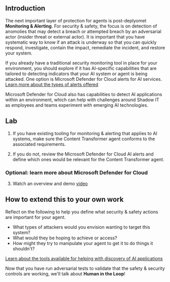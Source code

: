 ## Introduction

The next important layer of protection for agents is post-deplyomet **Monitoring & Alerting**. For security & safety, the focus is on detection of anomolies that may detect a breach or attempted breach by an adversarial actor (insider threat or external actor). It is important that you have systematic way to know if an attack is underway so that you can quickly respond, investigate, contain the impact, remediate the incident, and restore your system. 

If you already have a traditional security monitoring tool in place for your environment, you should explore if it has AI-specific capabilities that are tailored to detecting indicators that your AI system or agent is being attacked. One option is Microsoft Defender for Cloud alerts for AI services. <a href="https://learn.microsoft.com/en-us/azure/defender-for-cloud/alerts-ai-workloads" target="_blank" rel="noopener noreferrer">Learn more about the types of alerts offered</a>

Microsoft Defender for Cloud also has capabilities to  detect AI applications within an environment, which can help with challenges around Shadow IT as employees and teams experiment with emerging AI technologies. 

## Lab

1. If you have existing tooling for monitoring & alerting that applies to AI systems, make sure the Content Transformer agent conforms to the associated requirements.

2. If you do not, review the Microsoft Defender for Cloud AI alerts and define which ones would be relevant for the Content Transformer agent.


### Optional: learn more about Microsoft Defender for Cloud

3. Watch an overview and demo <a href="https://www.youtube.com/live/qHi27tD73pI?feature=shared" target="_blank" rel="noopener noreferrer">video</a>


## How to extend this to your own work

Reflect on the following to help you define what security & safety actions are important for your agent.

- What types of attackers would you envision wanting to target this system? 
- What would they be hoping to achieve or access?
- How might they try to manipulate your agent to get it to do things it shouldn't?

<a href="https://learn.microsoft.com/en-us/security/security-for-ai/discover" target="_blank" rel="noopener noreferrer">Learn about the tools available for helping with discovery of AI applications</a>


Now that you have run adversarial tests to validate that the safety & security controls are working, we'll talk about **Human in the Loop**!

